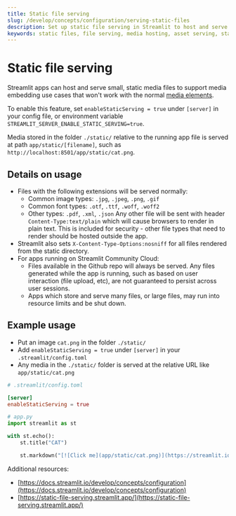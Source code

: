 ```yaml
---
title: Static file serving
slug: /develop/concepts/configuration/serving-static-files
description: Set up static file serving in Streamlit to host and serve media files, assets, and resources that support media embedding and custom content.
keywords: static files, file serving, media hosting, asset serving, static assets, file hosting, media files, resource serving, static content
---
```


# Static file serving

Streamlit apps can host and serve small, static media files to support media embedding use cases that
won't work with the normal [media elements](/develop/api-reference/media).

To enable this feature, set `enableStaticServing = true` under `[server]` in your config file,
or environment variable `STREAMLIT_SERVER_ENABLE_STATIC_SERVING=true`.

Media stored in the folder `./static/` relative to the running app file is served at path
`app/static/[filename]`, such as `http://localhost:8501/app/static/cat.png`.

## Details on usage

- Files with the following extensions will be served normally:
  - Common image types: `.jpg`, `.jpeg`, `.png`, `.gif`
  - Common font types: `.otf`, `.ttf`, `.woff`, `.woff2`
  - Other types: `.pdf`, `.xml`, `.json`
    Any other file will be sent with header `Content-Type:text/plain` which will cause browsers to render in plain text.
    This is included for security - other file types that need to render should be hosted outside the app.
- Streamlit also sets `X-Content-Type-Options:nosniff` for all files rendered from the static directory.
- For apps running on Streamlit Community Cloud:
  - Files available in the Github repo will always be served. Any files generated while the app is running,
    such as based on user interaction (file upload, etc), are not guaranteed to persist across user sessions.
  - Apps which store and serve many files, or large files, may run into resource limits and be shut down.

## Example usage

- Put an image `cat.png` in the folder `./static/`
- Add `enableStaticServing = true` under `[server]` in your `.streamlit/config.toml`
- Any media in the `./static/` folder is served at the relative URL like `app/static/cat.png`

```toml
# .streamlit/config.toml

[server]
enableStaticServing = true
```

```python
# app.py
import streamlit as st

with st.echo():
    st.title("CAT")

    st.markdown("[![Click me](app/static/cat.png)](https://streamlit.io)")

```

Additional resources:

- [https://docs.streamlit.io/develop/concepts/configuration](https://docs.streamlit.io/develop/concepts/configuration)
- [https://static-file-serving.streamlit.app/](https://static-file-serving.streamlit.app/)

<Cloud name="static-file-serving" height="1000px" />
